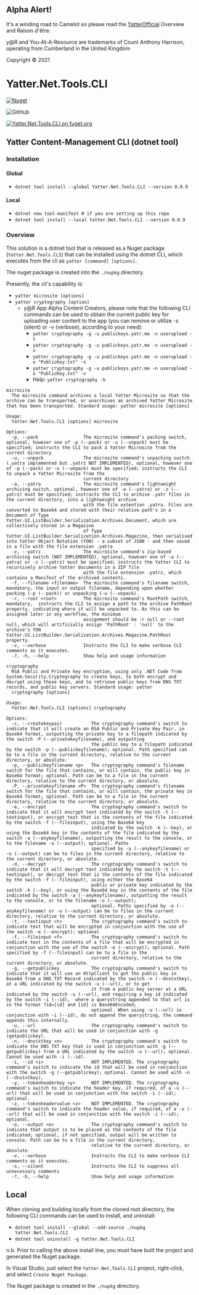 ## Alpha Alert!

It's a winding road to Camelot so please read the [YatterOfficial](https://github.com/yatterofficial) Overview and Raison d'être.

y@R and You-At-A-Resource are trademarks of Count Anthony Harrison, operating from Cumberland in the United Kingdom

Copyright © 2021

# Yatter.Net.Tools.CLI

<a href="https://www.nuget.org/packages/Yatter.Net.Tools.CLI/" target="_blank" rel="noreferrer noopener"><img alt="Nuget" src="https://img.shields.io/nuget/v/Yatter.Net.Tools.CLI?color=blue&style=for-the-badge"></a>

![GitHub](https://img.shields.io/github/license/yatterofficial/Yatter.Net.Tools.CLI?style=for-the-badge)

[![Yatter.Net.Tools.CLI on fuget.org](https://www.fuget.org/packages/Yatter.Net.Tools.CLI/badge.svg)](https://www.fuget.org/packages/Yatter.Net.Tools.CLI)

## Yatter Content-Management CLI (dotnet tool)

### Installation

#### Global

- ```dotnet tool install --global Yatter.Net.Tools.CLI --version 0.0.9```

#### Local

- ```dotnet new tool-manifest # if you are setting up this repo```
- ```dotnet tool install --local Yatter.Net.Tools.CLI --version 0.0.9```

### Overview

This solution is a dotnet tool that is released as a Nuget package (```Yatter.Net.Tools.CLI```) that can be installed using the dotnet CLI, which executes from the cli as ```yatter [command] [options]```.

The nuget package is created into the ```./nupkg``` directory.

Presently, the cli's capability is:

- ```yatter microsite [options]```
- ```yatter cryptography [option]```
  - y@R App Alpha Content Creators, please note that the following CLI commands can be used to obtain the current public key for uploading user content to the app (you can remove or utilize -s (silent) or -v (verbose), according to your need):
    - ```yatter cryptography -g -u publickeys.yatr.me -n userupload -s```
    - ```yatter cryptography -g -u publickeys.yatr.me -n userupload -v```
    - ```yatter cryptography -g -u publickeys.yatr.me -n userupload -o "PublicKey.txt" -s```
    - ```yatter cryptography -g -u publickeys.yatr.me -n userupload -o "PublicKey.txt" -v```
    - Help: ```yatter cryptography -h```

```
microsite
  The microsite command archives a local Yatter Microsite so that the archive can be transported, or unarchives an archived Yatter Microsite that has been transported. Standard usage: yatter microsite [options]

Usage:
  Yatter.Net.Tools.CLI [options] microsite

Options:
  -p, --pack                 The microsite command's packing switch, optional, however one of -p (--pack) or -u (--unpack) must be specified; instructs the CLI to pack a Yatter Microsite from the current directory
  -u, --unpack               The microsite command's unpacking switch (.yatra implemented but .yatrz NOT IMPLEMENTED), optional, however one of -p (--pack) or -u (--unpack) must be specified; instructs the CLI to unpack a Yatter Microsite from the 
                             current directory
  -a, --yatra                The microsite command's lightweight archiving switch, optional, however one of -a (--yatra) or -z (--yatrz) must be specified; instructs the CLI to archive .yatr files in the current directory, into a lightweight archive 
                             with the file extention .yatra. Files are converted to Base64 and stored with their relative path's in a Document of Type Yatter.UI.ListBuilder.Serialization.Archives.Document, which are collectively stored in a Magazine 
                             of Type Yatter.UI.ListBuilder.Serialization.Archives.Magazine, then serialised into Yatter Object Notation (YON) - a subset of JSON - and then saved in a file with the file extension .yatra
  -z, --yatrz                The microsite command's zip-based archiving switch (NOT IMPLEMENTED), optional, however one of -a (--yatra) or -z (--yatrz) must be specified; instructs the Yatter CLI to recursively archive Yatter documents in a ZIP file 
                             with the file extension .yatrz, which contains a Manifest of the archived contents.
  -f, --filename <filename>  The microsite command's filename switch, mandatory, the input or output filename, depending upon whether packing (-p (--pack)) or unpacking (-u (--unpack).
  -r, --root <root>          The microsite command's RootPath switch, mandatory,  instructs the CLI to assign a path to the archive PathRoot property, indicating where it will be unpacked to. As this can be assigned later in any workflow, the minimum 
                             assignment should be -r null or --root null, which will artificially assign 'PathRoot' : 'null' to the archive's YON Yatter.UI.ListBuilder.Serialization.Archives.Magazine.PathRoot property.
  -v, --verbose              Instructs the CLI to make verbose CLI comments as it executes.
  -?, -h, --help             Show help and usage information
```

```
cryptography
  RSA Public and Private key encryption, using only .NET Code from System.Security.Cryptography to create keys, to both encrypt and decrypt using those keys, and to retrieve public keys from DNS TXT records, and public key servers. Standard usage: yatter 
  cryptography [options]

Usage:
  Yatter.Net.Tools.CLI [options] cryptography

Options:
  -c, --createkeypair           The cryptography command's switch to indicate that it will create an RSA Public and Private Key Pair, in Base64 format, outputting the private key to a filepath indicated by the switch -P (--privatekeyfilename), and outputting 
                                the public key to a filepath indicated by the switch -p (--publickeyfilename); optional. Path specified can be to a file in the current directory, relative to the current directory, or absolute.
  -p, --publickeyfilename <p>   The cryptography command's filename switch for the file that contains, or will contain, the public key in Base64 format; optional. Path can be to a file in the current directory, relative to the current directory, or absolute.
  -P, --privatekeyfilename <P>  The cryptography command's filename switch for the file that contains, or will contain, the private key in Base64 format; optional. Path can be to a file in the current directory, relative to the current directory, or absolute.
  -e, --encrypt                 The cryptography command's switch to indicate that it will encrypt text indicated by the switch -t (--textinput), or encrypt text that is the contents of the file indicated by the switch -f (--fileinput), using the Base64 key 
                                indicated by the switch -k (--key), or using the Base64 key in the contents of the file indicated by the switch -a (--anykeyfilename), outputting the result to the console, or to the filename -o (--output); optional. Paths 
                                specified by -a (--anykeyfilename) or -o (--output) can be to files in the current directory, relative to the current directory, or absolute.
  -d, --decrypt                 The cryptography command's switch to indicate that it will decrypt text indicated by the switch -t (--textinput), or decrypt text that is the contents of the file indicated by the switch -f (--fileinput), using either the Base64 
                                public or private key indicated by the switch -k (--key), or using the Base64 key in the contents of the file indicated by the switch -a (--anykeyfilename), outputting the result to the console, or to the filename -o (--output); 
                                optional. Paths specified by -a (--anykeyfilename) or -o (--output) can be to files in the current directory, relative to the current directory, or absolute.
  -t, --textinput <t>           The cryptography command's switch to indicate text that will be encrypted in conjunction with the use of the switch -e (--encrypt); optional
  -f, --fileinput <f>           The cryptography command's switch to indicate text in the contents of a file that will be encrypted in conjunction with the use of the switch -e (--encrypt); optional. Path specified by -f (--fileinput) can be to a file in the 
                                current directory, relative to the current directory, or absolute.
  -g, --getpublickey            The cryptography command's switch to indicate that it will use an HttpClient to get the public key in Base64 from a DNS TXT Record indicated by the switch -n (--dnstxtkey), at a URL indicated by the switch -u (--url), or to get 
                                it from a public key server at a URL indicated by the switch -u (--url), and requiring a key id indicated by the switch -i (--id),  where a querystring appended to that url is in the format ?id=[id] and [id] is Base64Encoded; 
                                optional. When using -u (--url) in conjunction with -i (--id), do not append the querystring, the command appends this internally.
  -u, --url                     The cryptography command's switch to indicate the URL that will be used in conjunction with -g (getpublickey).
  -n, --dnstxtkey <n>           The cryptography command's switch to indicate the DNS TXT key that is used in conjunction with -g (--getpublickey) from a URL indicated by the switch -u (--url); optional. Cannot be used with -i (--id).
  -i, --id <i>                  NOT IMPLEMENTED. The cryptography command's switch to indicate the id that will be used in conjunction with the switch -g (--getpublickey); optional. Cannot be used with -n (--dnstxtkey).
  -y, --tokenheaderkey <y>      NOT IMPLEMENTED. The cryptography command's switch to indicate the header key, if required, of a -u (--url) that will be used in conjunction with the switch -i (--id); optional.
  -z, --tokenheadervalue <z>    NOT IMPLEMENTED. The cryptography command's switch to indicate the header value, if required, of a -u (--url) that will be used in conjunction with the switch -i (--id); optional.
  -o, --output <o>              The cryptography command's switch to indicate that output is to be placed as the contents of the file indicated; optional, if not specified, output will be written to console. Path can be to a file in the current directory, 
                                relative to the current directory, or absolute.
  -v, --verbose                 Instructs the CLI to make verbose CLI comments as it executes.
  -s, --silent                  Instructs the CLI to suppress all unnecessary comments
  -?, -h, --help                Show help and usage information
```

## Local

When cloning and building locally from the cloned root directory, the following CLI commands can be used to install, and uninstall:

- ```dotnet tool install --global --add-source ./nupkg Yatter.Net.Tools.CLI```
- ```dotnet tool uninstall -g Yatter.Net.Tools.CLI```

n.b. Prior to calling the above install line, you must have built the project and generated the Nuget package.

In Visual Studio, just select the ```Yatter.Net.Tools.CLI``` project, right-click, and select ```Create Nuget Package```.

The Nuget package is created in the ```./nupkg``` directory.
